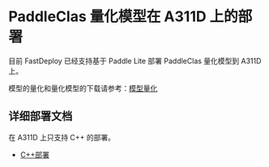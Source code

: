 # PaddleClas 量化模型在 A311D 上的部署
目前 FastDeploy 已经支持基于 Paddle Lite 部署 PaddleClas 量化模型到 A311D 上。

模型的量化和量化模型的下载请参考：[模型量化](../quantize/README.md)


## 详细部署文档

在 A311D 上只支持 C++ 的部署。

- [C++部署](cpp)
